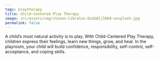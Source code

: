 ```yaml
---
tags: playtherapy
title: Child-Centered Play Therapy
image: src/assets/img/steven-libralon-Do1GQljlNk8-unsplash.jpg
permalink: false
---
```

A child’s most natural activity is to play. With Child-Centered Play Therapy, children express their feelings, learn
new things, grow, and heal. In the playroom, your child will build confidence, responsibility, self-control,
self-acceptance, and coping skills.
